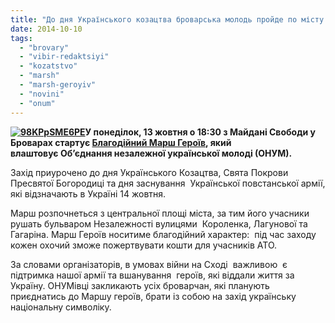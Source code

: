 ```yaml
---
title: "До дня Українського козацтва броварська молодь пройде по місту Маршем героїв"
date: 2014-10-10
tags: 
  - "brovary"
  - "vibir-redaktsiyi"
  - "kozatstvo"
  - "marsh"
  - "marsh-geroyiv"
  - "novini"
  - "onum"
---
```


**[![98KPpSME6PE](https://mpz.brovary.org/wp-content/uploads/2014/10/98KPpSME6PE.jpg)](https://mpz.brovary.org/wp-content/uploads/2014/10/98KPpSME6PE.jpg)У понеділок, 13 жовтня о 18:30 з Майдані Свободи у Броварах стартує [Благодійний Марш Героїв](https://vk.com/dayheroes), який влаштовує Об’єднання незалежної української молоді (ОНУМ).**

Захід приурочено до дня Українського Козацтва, Свята Покрови Пресвятої Богородиці та дня заснування  Української повстанської армії, які відзначають в Україні 14 жовтня.

Марш розпочнеться з центральної площі міста, за тим його учасники рушать бульваром Незалежності вулицями  Короленка, Лагунової та Гагаріна. Марш Героїв носитиме благодійний характер:  під час заходу кожен охочий зможе пожертвувати кошти для учасників АТО.

За словами організаторів, в умовах війни на Сході  важливою  є підтримка нашої армії та вшанування  героїв, які віддали життя за Україну. ОНУМівці закликають усіх броварчан, які планують приєднатись до Маршу героїв, брати із собою на захід українську національну символіку.
